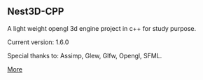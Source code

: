 Nest3D-CPP
-------------------------

A light weight opengl 3d engine project in c++ for study purpose.

Current version: 1.6.0

Special thanks to: Assimp, Glew, Glfw, Opengl, SFML.

[More](http://sindney.com/project/nest3d-cpp)